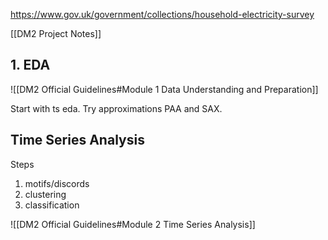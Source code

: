https://www.gov.uk/government/collections/household-electricity-survey

[[DM2 Project Notes]]


## 1. EDA

![[DM2 Official Guidelines#Module 1 Data Understanding and Preparation]]

Start with ts eda.
Try approximations PAA and SAX.


## Time Series Analysis
Steps
1. motifs/discords
2. clustering
3. classification

![[DM2 Official Guidelines#Module 2 Time Series Analysis]]







